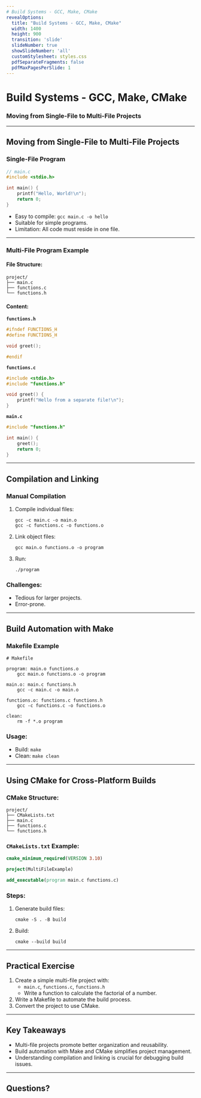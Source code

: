 ```yaml
---
# Build Systems - GCC, Make, CMake
revealOptions:
  title: "Build Systems - GCC, Make, CMake"
  width: 1400
  height: 900
  transition: 'slide'
  slideNumber: true
  showSlideNumber: 'all'
  customStylesheet: styles.css
  pdfSeparateFragments: false
  pdfMaxPagesPerSlide: 1
---
```


# Build Systems - GCC, Make, CMake
### Moving from Single-File to Multi-File Projects

---

## Moving from Single-File to Multi-File Projects

### Single-File Program

```c
// main.c
#include <stdio.h>

int main() {
    printf("Hello, World!\n");
    return 0;
}
```

- Easy to compile: `gcc main.c -o hello`
- Suitable for simple programs.
- Limitation: All code must reside in one file.

---

### Multi-File Program Example

#### File Structure:
```
project/
├── main.c
├── functions.c
└── functions.h
```

#### Content:

**`functions.h`**
```c
#ifndef FUNCTIONS_H
#define FUNCTIONS_H

void greet();

#endif
```

**`functions.c`**
```c
#include <stdio.h>
#include "functions.h"

void greet() {
    printf("Hello from a separate file!\n");
}
```

**`main.c`**
```c
#include "functions.h"

int main() {
    greet();
    return 0;
}
```

---

## Compilation and Linking

### Manual Compilation
1. Compile individual files:
   ```
   gcc -c main.c -o main.o
   gcc -c functions.c -o functions.o
   ```
2. Link object files:
   ```
   gcc main.o functions.o -o program
   ```
3. Run:
   ```
   ./program
   ```

### Challenges:
- Tedious for larger projects.
- Error-prone.

---

## Build Automation with Make

### Makefile Example

```make
# Makefile

program: main.o functions.o
    gcc main.o functions.o -o program

main.o: main.c functions.h
    gcc -c main.c -o main.o

functions.o: functions.c functions.h
    gcc -c functions.c -o functions.o

clean:
    rm -f *.o program
```

### Usage:
- Build: `make`
- Clean: `make clean`

---

## Using CMake for Cross-Platform Builds

### CMake Structure:
```
project/
├── CMakeLists.txt
├── main.c
├── functions.c
└── functions.h
```

### `CMakeLists.txt` Example:
```cmake
cmake_minimum_required(VERSION 3.10)

project(MultiFileExample)

add_executable(program main.c functions.c)
```

### Steps:
1. Generate build files:
   ```
   cmake -S . -B build
   ```
2. Build:
   ```
   cmake --build build
   ```

---

## Practical Exercise

1. Create a simple multi-file project with:
   - `main.c`, `functions.c`, `functions.h`
   - Write a function to calculate the factorial of a number.
2. Write a Makefile to automate the build process.
3. Convert the project to use CMake.

---

## Key Takeaways
- Multi-file projects promote better organization and reusability.
- Build automation with Make and CMake simplifies project management.
- Understanding compilation and linking is crucial for debugging build issues.

---

## Questions?
